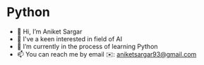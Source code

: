 # Python
 - 👋 Hi, I’m Aniket Sargar
- 👀 I've a keen interested in field of AI
- 🌱 I’m currently in the process of learning Python
- 📫 You can reach me by email ✉️: aniketsargar93@gmail.com
